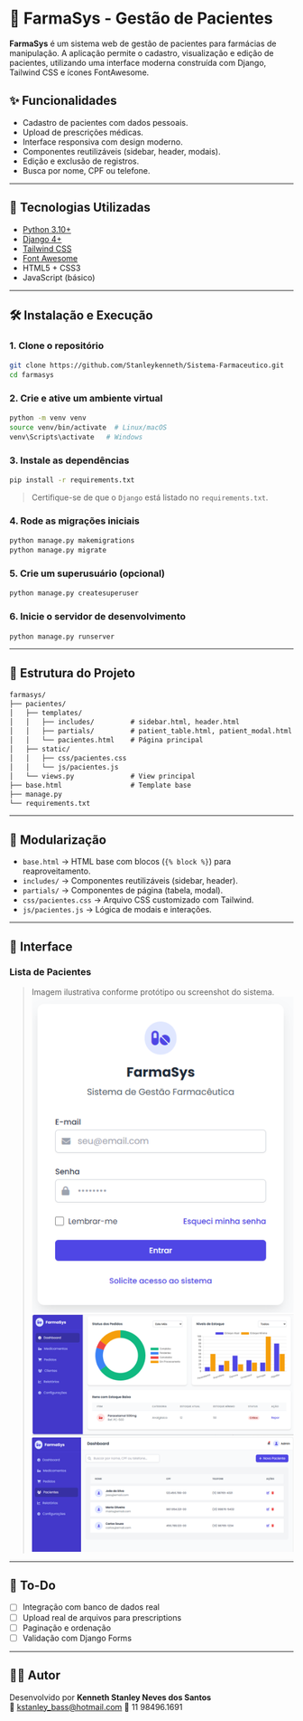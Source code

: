 
# 💊 FarmaSys - Gestão de Pacientes

**FarmaSys** é um sistema web de gestão de pacientes para farmácias de manipulação. A aplicação permite o cadastro, visualização e edição de pacientes, utilizando uma interface moderna construída com Django, Tailwind CSS e ícones FontAwesome.

## ✨ Funcionalidades

- Cadastro de pacientes com dados pessoais.
- Upload de prescrições médicas.
- Interface responsiva com design moderno.
- Componentes reutilizáveis (sidebar, header, modais).
- Edição e exclusão de registros.
- Busca por nome, CPF ou telefone.

---

## 🚀 Tecnologias Utilizadas

- [Python 3.10+](https://www.python.org/)
- [Django 4+](https://www.djangoproject.com/)
- [Tailwind CSS](https://tailwindcss.com/)
- [Font Awesome](https://fontawesome.com/)
- HTML5 + CSS3
- JavaScript (básico)

---

## 🛠️ Instalação e Execução

### 1. Clone o repositório

```bash
git clone https://github.com/Stanleykenneth/Sistema-Farmaceutico.git
cd farmasys
```

### 2. Crie e ative um ambiente virtual

```bash
python -m venv venv
source venv/bin/activate  # Linux/macOS
venv\Scripts\activate   # Windows
```

### 3. Instale as dependências

```bash
pip install -r requirements.txt
```

> Certifique-se de que o `Django` está listado no `requirements.txt`.

### 4. Rode as migrações iniciais

```bash
python manage.py makemigrations
python manage.py migrate
```

### 5. Crie um superusuário (opcional)

```bash
python manage.py createsuperuser
```

### 6. Inicie o servidor de desenvolvimento

```bash
python manage.py runserver
```

---

## 📁 Estrutura do Projeto

```
farmasys/
├── pacientes/
│   ├── templates/
│   │   ├── includes/         # sidebar.html, header.html
│   │   ├── partials/         # patient_table.html, patient_modal.html
│   │   └── pacientes.html    # Página principal
│   ├── static/
│   │   ├── css/pacientes.css
│   │   └── js/pacientes.js
│   └── views.py              # View principal
├── base.html                 # Template base
├── manage.py
└── requirements.txt
```

---

## 🧩 Modularização

- `base.html` → HTML base com blocos (`{% block %}`) para reaproveitamento.
- `includes/` → Componentes reutilizáveis (sidebar, header).
- `partials/` → Componentes de página (tabela, modal).
- `css/pacientes.css` → Arquivo CSS customizado com Tailwind.
- `js/pacientes.js` → Lógica de modais e interações.

---

## 📸 Interface

### Lista de Pacientes

> Imagem ilustrativa conforme protótipo ou screenshot do sistema.
![Tela de login](image.png)
![Tela de Dashboard](image-1.png)
![Tela de Pacientes](image-2.png)

---

## 📌 To-Do

- [ ] Integração com banco de dados real
- [ ] Upload real de arquivos para prescriptions
- [ ] Paginação e ordenação
- [ ] Validação com Django Forms

---

## 👨‍💻 Autor

Desenvolvido por **Kenneth Stanley Neves dos Santos**  
📧 kstanley_bass@hotmail.com
📱 11 98496.1691
